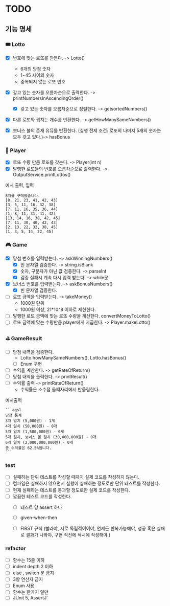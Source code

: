 # TODO

## **기능 명세**

### 🎟️ Lotto

- [x] 번호에 맞는 로또를 만든다. -> Lotto()
  - 6개의 당첨 숫자
  - 1~45 사이의 숫자
  - 중복되지 않는 로또 번호

- [x] 갖고 있는 숫자를 오름차순으로 출력한다. -> printNumbersInAscendingOrder()
  - [x] 갖고 있는 숫자를 오름차순으로 정렬한다. -> getsortedNumbers()

- [x] 다른 로또와 겹치는 개수를 반환한다. -> getHowManySameNumbers()
- [x] 보너스 볼의 존재 유뮤를 반환한다. (실행 전제 조건: 로또의 나머지 5개의 숫자는 모두 갖고 있다.)-> hasBonus


### 🤑 Player
- [x] 로또 수량 만큼 로또를 갖는다. -> Player(int n)
- [x] 발행한 로또들의 번호를 오름차순으로 출력한다. -> OutputService.printLottos()

예시 출력, 입력
```
8개를 구매했습니다.
[8, 21, 23, 41, 42, 43] 
[3, 5, 11, 16, 32, 38] 
[7, 11, 16, 35, 36, 44] 
[1, 8, 11, 31, 41, 42] 
[13, 14, 16, 38, 42, 45] 
[7, 11, 30, 40, 42, 43] 
[2, 13, 22, 32, 38, 45] 
[1, 3, 5, 14, 22, 45]

```

### 🎮 Game
- [x] 당첨 번호를 입력받는다.  -> askWinningNumbers()
    - [x] 빈 문자열 검증한다. -> string.isBlank
    - [x] 숫자, 구분자가 아닌 값 검증한다. -> parseInt 
    - [x] 검증 실패시 계속 다시 입력 받는다. -> while문
- [x] 보너스 번호를 입력받는다. -> askBonusNumbers()
    - [x] 빈 문자열 검증한다.
- [ ]  로또 금액을 입력받는다. -> takeMoney()
   - 1000원 단위
   - 1000원 이상, 21*10^8 이하로 제한한다.
- [ ] 발행한 로또 금액에 맞는 로또 수량을 계산한다. convertMoneyToLotto()
- [ ] 로또 금액에 맞는 수량만큼 player에게 지급한다. -> Player.makeLotto()

### ⛳️  GameResult
- [ ]  당첨 내역을 검증한다.
   - Lotto.howManySameNumbers(), Lotto.hasBonus()
   - [ ] Enum 구현
- [ ] 수익을 계산한다. ->  getRateOfReturn() 
- [ ]  당첨 내역을 출력한다. -> printResult()
  - [ ] 수익률 출력 -> printRateOfReturn() 
      - 수익률은 소수점 둘쨰자리에서 반올림한다.

예시출력

    ```agsl
    당첨 통계
    3개 일치 (5,000원) - 1개
    4개 일치 (50,000원) - 0개
    5개 일치 (1,500,000원) - 0개
    5개 일치, 보너스 볼 일치 (30,000,000원) - 0개
    6개 일치 (2,000,000,000원) - 0개
    총 수익률은 62.5%입니다.
    ```



### test

- [ ]  실패하는 단위 테스트를 작성할 때까지 실제 코드를 작성하지 않는다.
- [ ]  컴파일은 실패하지 않으면서 실행이 실패하는 정도로만 단위 테스트를 작성한다.
- [ ]  현재 실패하는 테스트를 통과할 정도로만 실제 코드를 작성한다.
- [ ]  깔끔한 테스트 코드를 작성한다.
    - [ ]  테스트 당 assert 하나
    - [ ]  given-when-then
    - [ ]  FIRST 규칙 (빨라야, 서로 독립적이어야, 언제든 반복가능해야, 성공 혹은 실패로 결과가 나와야, 구현 직전에 적시에 작성해야.)



### refactor
- [ ] 함수는 15줄 이하
- [ ]  indent depth 2 이하
- [ ] else , switch 문 금지
- [ ]  3항 연산자 금지
- [ ] Enum 사용
- [ ]  함수는 한가지 일만
- [ ]  JUnit 5, AssertJ`